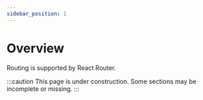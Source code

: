 ```yaml
---
sidebar_position: 1
---
```


# Overview

Routing is supported by React Router.

:::caution
This page is under construction. Some sections may be incomplete or missing.
:::


